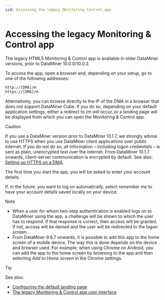 ```yaml
---
uid: Accessing_the_legacy_Monitoring_Control_app
---
```


# Accessing the legacy Monitoring & Control app

The legacy HTML5 Monitoring & Control app is available in older DataMiner versions, prior to DataMiner 10.0.0/10.0.2.

To access the app, open a browser and, depending on your setup, go to one of the following addresses:

```txt
http://[DMA]/m
https://[DMA]/m
```

Alternatively, you can browse directly to the IP of the DMA in a browser that does not support DataMiner Cube. If you do so, depending on your default application settings, either a redirect to /m will occur, or a landing page will be displayed from which you can open the Monitoring & Control app.

> [!CAUTION]
> If you use a DataMiner version prior to DataMiner 10.1.7, we strongly advise to use HTTPS when you use DataMiner client applications over public internet. If you do not do so, all information – including logon credentials – is sent as plain, unencrypted text over the internet. From DataMiner 10.1.7 onwards, client-server communication is encrypted by default. See also: [Setting up HTTPS on a DMA](xref:Setting_up_HTTPS_on_a_DMA).

The first time you start the app, you will be asked to enter your account details.

If, in the future, you want to log on automatically, select *remember me* to have your account details saved locally on your device.

> [!NOTE]
> - When a user for whom two-step authentication is enabled logs on to DataMiner using the app, a challenge will be shown to which the user has to respond. If that response is correct, then access will be granted. If not, access will be denied and the user will be redirected to the logon screen.
> - From DataMiner 9.6.7 onwards, it is possible to add this app to the home screen of a mobile device. The way this is done depends on the device and browser used. For example, when using Chrome on Android, you can add the app to the home screen by browsing to the app and then selecting *Add to Home screen* in the Chrome settings.

> [!TIP]
> See also:
> - [Configuring the default landing page](xref:DMA_configuration_related_to_client_applications#configuring-the-default-landing-page)
> - [The legacy Monitoring & Control app user interface](xref:The_legacy_Monitoring_Control_app_user_interface#the-legacy-monitoring--control-app-user-interface)
>
